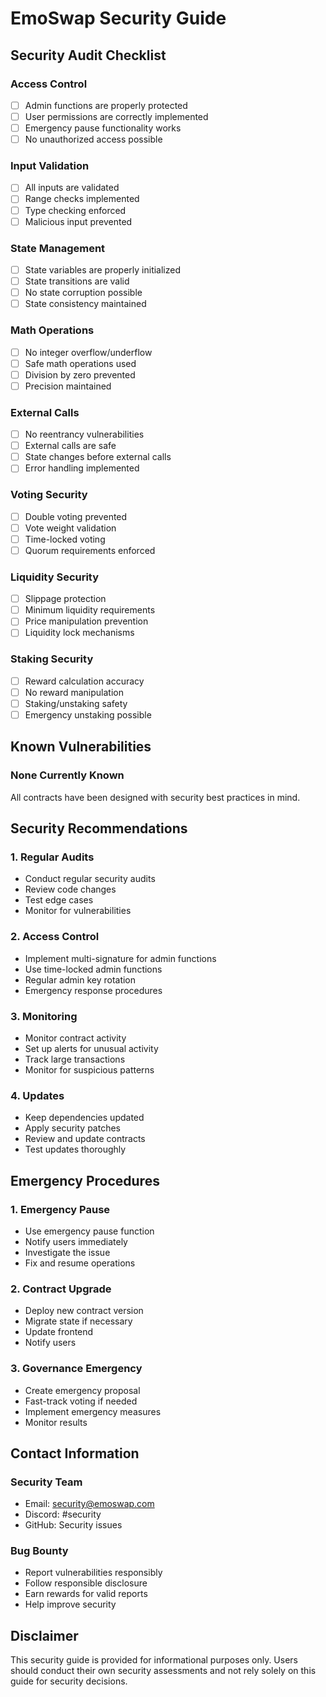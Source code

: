 # EmoSwap Security Guide

## Security Audit Checklist

### Access Control
- [ ] Admin functions are properly protected
- [ ] User permissions are correctly implemented
- [ ] Emergency pause functionality works
- [ ] No unauthorized access possible

### Input Validation
- [ ] All inputs are validated
- [ ] Range checks implemented
- [ ] Type checking enforced
- [ ] Malicious input prevented

### State Management
- [ ] State variables are properly initialized
- [ ] State transitions are valid
- [ ] No state corruption possible
- [ ] State consistency maintained

### Math Operations
- [ ] No integer overflow/underflow
- [ ] Safe math operations used
- [ ] Division by zero prevented
- [ ] Precision maintained

### External Calls
- [ ] No reentrancy vulnerabilities
- [ ] External calls are safe
- [ ] State changes before external calls
- [ ] Error handling implemented

### Voting Security
- [ ] Double voting prevented
- [ ] Vote weight validation
- [ ] Time-locked voting
- [ ] Quorum requirements enforced

### Liquidity Security
- [ ] Slippage protection
- [ ] Minimum liquidity requirements
- [ ] Price manipulation prevention
- [ ] Liquidity lock mechanisms

### Staking Security
- [ ] Reward calculation accuracy
- [ ] No reward manipulation
- [ ] Staking/unstaking safety
- [ ] Emergency unstaking possible

## Known Vulnerabilities

### None Currently Known
All contracts have been designed with security best practices in mind.

## Security Recommendations

### 1. Regular Audits
- Conduct regular security audits
- Review code changes
- Test edge cases
- Monitor for vulnerabilities

### 2. Access Control
- Implement multi-signature for admin functions
- Use time-locked admin functions
- Regular admin key rotation
- Emergency response procedures

### 3. Monitoring
- Monitor contract activity
- Set up alerts for unusual activity
- Track large transactions
- Monitor for suspicious patterns

### 4. Updates
- Keep dependencies updated
- Apply security patches
- Review and update contracts
- Test updates thoroughly

## Emergency Procedures

### 1. Emergency Pause
- Use emergency pause function
- Notify users immediately
- Investigate the issue
- Fix and resume operations

### 2. Contract Upgrade
- Deploy new contract version
- Migrate state if necessary
- Update frontend
- Notify users

### 3. Governance Emergency
- Create emergency proposal
- Fast-track voting if needed
- Implement emergency measures
- Monitor results

## Contact Information

### Security Team
- Email: security@emoswap.com
- Discord: #security
- GitHub: Security issues

### Bug Bounty
- Report vulnerabilities responsibly
- Follow responsible disclosure
- Earn rewards for valid reports
- Help improve security

## Disclaimer

This security guide is provided for informational purposes only. Users should conduct their own security assessments and not rely solely on this guide for security decisions.
